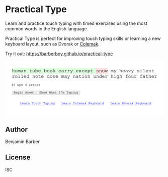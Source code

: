 # Practical Type

Learn and practice touch typing with timed exercises using the most common words in the English language. 

Practical Type is perfect for improving touch typing skills or learning a new keyboard layout, such as Dvorak or [Colemak](https://colemak.com/).

Try it out: <https://barberboy.github.io/practical-type>

[![View Preview](docs/assets/preview.png)](https://barberboy.github.io/practical-type)

## Author

Benjamin Barber

## License

ISC